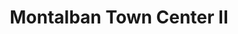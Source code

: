 ---
title: "Montalban Town Center II"
url: /rodriguez/montalban-town-center-ii/
shop: Einkaufszentrum
---